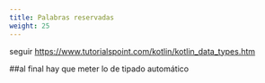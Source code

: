```yaml
---
title: Palabras reservadas
weight: 25
---
```

seguir
https://www.tutorialspoint.com/kotlin/kotlin_data_types.htm



##al final hay que meter lo de tipado automático